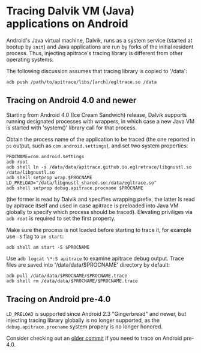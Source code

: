 # Tracing Dalvik VM (Java) applications on Android #

Android's Java virtual machine, Dalvik, runs as a system service (started at
bootup by `init`) and Java applications are run by forks of the initial
resident process.  Thus, injecting apitrace's tracing library is different from
other operating systems.

The following discussion assumes that tracing library is copied to '/data':

    adb push /path/to/apitrace/libs/[arch]/egltrace.so /data


## Tracing on Android 4.0 and newer ##

Starting from Android 4.0 (Ice Cream Sandwich) release, Dalvik supports
running designated processes with wrappers, in which case a new Java VM is
started with 'system()' library call for that process.

Obtain the process name of the application to be traced (the one reported in
`ps` output, such as `com.android.settings`), and set two system properties:

    PROCNAME=com.android.settings
    adb root
    adb shell ln -s /data/data/apitrace.github.io.eglretrace/libgnustl.so /data/libgnustl.so
    adb shell setprop wrap.$PROCNAME LD_PRELOAD="/data/libgnustl_shared.so:/data/egltrace.so"
    adb shell setprop debug.apitrace.procname $PROCNAME

(the former is read by Dalvik and specifies wrapping prefix, the latter is
read by apitrace itself and used in case apitrace is preloaded into Java VM
globally to specify which process should be traced).  Elevating priviliges
via `adb root` is required to set the first property.

Make sure the process is not loaded before starting to trace it, for example
use `-S` flag to `am start`:

    adb shell am start -S $PROCNAME

Use `adb logcat \*:S apitrace` to examine apitrace debug output.  Trace files
are saved into '/data/data/$PROCNAME' directory by default:

    adb pull /data/data/$PROCNAME/$PROCNAME.trace
    adb shell rm /data/data/$PROCNAME/$PROCNAME.trace


## Tracing on Android pre-4.0 ##

`LD_PRELOAD` is supported since Android 2.3 "Gingerbread" and newer, but
injecting tracing library globally is no longer supported, as the
`debug.apitrace.procname` system propery is no longer honored.

Consider checking out an
[older commit](https://github.com/apitrace/apitrace/commit/888112983ef9564b3a9d15699faa17c337d3942b)
if you need to trace on Android pre-4.0.
